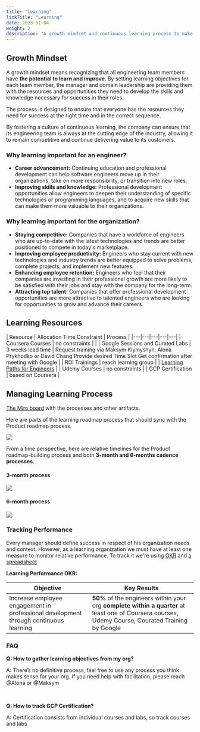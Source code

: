 ```yaml
---
title: "Learning"
linkTitle: "Learning"
date: 2023-01-04
weight: 2
description: "A growth mindset and continuous learning process to make sure our engineering team is current and competitive."
---
```


## Growth Mindset

A growth mindset means recognizing that all engineering team members have **the potential to learn and improve**. By setting learning objectives for each team member, the manager and domain leadership are providing them with the resources and opportunities they need to develop the skills and knowledge necessary for success in their roles. 
 
The process is designed to ensure that everyone has the resources they need for success at the right time and in the correct sequence.

By fostering a culture of continuous learning, the company can ensure that its engineering team is always at the cutting edge of the industry, allowing it to remain competitive and continue delivering value to its customers.

### Why learning important for an engineer?

 * **Career advancement:** Continuing education and professional development can help software engineers move up in their organizations, take on more responsibility, or transition into new roles.
 * **Improving skills and knowledge:** Professional development opportunities allow engineers to deepen their understanding of specific technologies or programming languages, and to acquire new skills that can make them more valuable to their organizations.

### Why learning important for the organization?

 * **Staying competitive:** Companies that have a workforce of engineers who are up-to-date with the latest technologies and trends are better positioned to compete in today's marketplace.
 * **Improving employee productivity:** Engineers who stay current with new technologies and industry trends are better equipped to solve problems, complete projects, and implement new features.
 * **Enhancing employee retention:** Engineers who feel that their companies are investing in their professional growth are more likely to be satisfied with their jobs and stay with the company for the long-term.
 * **Attracting top talent:** Companies that offer professional development opportunities are more attractive to talented engineers who are looking for opportunities to grow and advance their careers.


## Learning Resources

| Resource  |  Allocation Time Constraint | Process  |
|---|---|---|---|---|
| Coursera Courses  | no constraints |   | 
| Google Sessions and Curated Labs | 3 weeks lead time | Request training via Maksym Klymyshyn, Alona Prykhodko or David Chang
Provide desired Time Slot
Get confirmation after meeting with Google  | 
| ROI Trainings | reach learning group |
| [Learning Paths for Engineers](../learning-paths/) | 
| Udemy Courses | no constraints |
| GCP Certification | based on Coursera |

## Managing Learning Process

[The Miro board](https://miro.com/app/board/uXjVP5GXPEY=/?share_link_id=11559878279) with the processes and other artifacts.

Here are parts of the learning roadmap process that should sync with the Product roadmap process. 

<img src="/images/en/docs/Learning/processes/learning-roadmap-process.png" />

From a time perspective, here are relative timelines for the Product roadmap-building process and both **3-month and 6-months cadence processes**.

#### 3-month process
<img src="/images/en/docs/Learning/processes/learning-roadmap-timeline-example.png" />

#### 6-month process
<img src="/images/en/docs/Learning/processes/learning-roadmap-timeline-example-6months-cycle.png" />

### Tracking Performance

Every manager should define success in respect of his organization needs and context. However, as a
learning organization we must have at least one measure to monitor relative performance. To track it
we're using [OKR](https://en.wikipedia.org/wiki/OKR) and [a spreadsheet](https://docs.google.com/spreadsheets/d/1tvzYQbkMUa5hVeQ2ctsgtaPLBBU4XG7VxwFX5kbPIKs/edit#gid=1988755482)

**Learning Performance OKR:**

| **Objective**  |  **Key Results**  |
|----------------|-------------------|
|Increase employee engagement in professional development through continuous learning|**50%** of the engineers within your org **complete within a quarter** at least one of Coursera courses, Udemy Course, Courated Training by Google|


### FAQ
**Q: How to gather learning objectives from my org?**

A: There’s no definitive process, feel free to use any process you think makes sense for your org. If you need help with facilitation, please reach @Alona or @Maksym

<br> 

**Q: How to track GCP Certification?**

A: Certification consists from individual courses and labs, so track courses and labs
